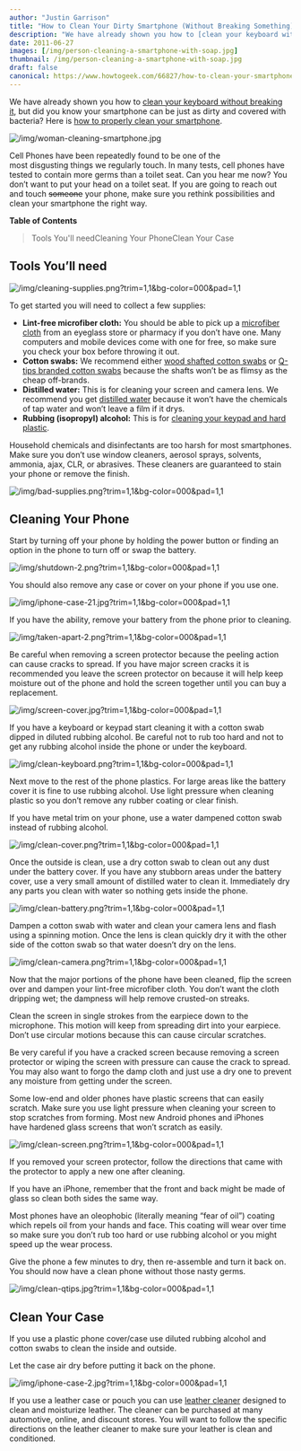 ```yaml
---
author: "Justin Garrison"
title: "How to Clean Your Dirty Smartphone (Without Breaking Something)"
description: "We have already shown you how to [clean your keyboard without breaking it"
date: 2011-06-27
images: [/img/person-cleaning-a-smartphone-with-soap.jpg]
thumbnail: /img/person-cleaning-a-smartphone-with-soap.jpg
draft: false
canonical: https://www.howtogeek.com/66827/how-to-clean-your-smartphone/
---
```


We have already shown you how to [clean your keyboard without breaking it](https://www.howtogeek.com/65073/how-to-thoroughly-clean-your-keyboard-without-breaking-anything/), but did you know your smartphone can be just as dirty and covered with bacteria? Here is [how to properly clean your smartphone](https://www.howtogeek.com/660848/how-to-disinfect-your-smartphone/).

![/img/woman-cleaning-smartphone.jpg](/img/woman-cleaning-smartphone.jpg)

Cell Phones have been repeatedly found to be one of the most disgusting things we regularly touch. In many tests, cell phones have tested to contain more germs than a toilet seat. Can you hear me now? You don’t want to put your head on a toilet seat. If you are going to reach out and touch ~~someone~~ your phone, make sure you rethink possibilities and clean your smartphone the right way.

**Table of Contents**

> Tools You'll needCleaning Your PhoneClean Your Case

## Tools You’ll need

![/img/cleaning-supplies.png?trim=1,1&bg-color=000&pad=1,1](/img/cleaning-supplies.png?trim=1,1&bg-color=000&pad=1,1)

To get started you will need to collect a few supplies:

- **Lint-free microfiber cloth:** You should be able to pick up a [microfiber cloth](https://www.howtogeek.com/765803/5-alternatives-to-apples-19-polishing-cloth/) from an eyeglass store or pharmacy if you don’t have one. Many computers and mobile devices come with one for free, so make sure you check your box before throwing it out.
- **Cotton swabs:** We recommend either [wood shafted cotton swabs](https://www.amazon.com/Wooden-Cotton-Bamboo-Double-Biodegradable/dp/B07MGDCKL3/?tag=lsmedia-5028-20&asc_refurl=https://www.howtogeek.com/66827/how-to-clean-your-smartphone/) or [Q-tips branded cotton swabs](https://www.amazon.com/SC-Johnson-623181-Cotton-Standard/dp/B07GPP3XC1/?tag=lsmedia-5028-20&asc_refurl=https://www.howtogeek.com/66827/how-to-clean-your-smartphone/) because the shafts won’t be as flimsy as the cheap off-brands.
- **Distilled water:** This is for cleaning your screen and camera lens. We recommend you get [distilled water](https://www.amazon.com/Amazon-Brand-Happy-Distilled-Gallon/dp/B07VD4KN28/?tag=lsmedia-5028-20&asc_refurl=https://www.howtogeek.com/66827/how-to-clean-your-smartphone/) because it won’t have the chemicals of tap water and won’t leave a film if it drys.
- **Rubbing (isopropyl) alcohol:** This is for [cleaning your keypad and hard plastic](https://www.amazon.com/Amazon-Brand-Isopropyl-Antiseptic-Treatment/dp/B07NFVQCJP/?tag=lsmedia-5028-20&asc_refurl=https://www.howtogeek.com/66827/how-to-clean-your-smartphone/).

Household chemicals and disinfectants are too harsh for most smartphones. Make sure you don’t use window cleaners, aerosol sprays, solvents, ammonia, ajax, CLR, or abrasives. These cleaners are guaranteed to stain your phone or remove the finish.

![/img/bad-supplies.png?trim=1,1&bg-color=000&pad=1,1](/img/bad-supplies.png?trim=1,1&bg-color=000&pad=1,1)

## Cleaning Your Phone

Start by turning off your phone by holding the power button or finding an option in the phone to turn off or swap the battery.

![/img/shutdown-2.png?trim=1,1&bg-color=000&pad=1,1](/img/shutdown-2.png?trim=1,1&bg-color=000&pad=1,1)

You should also remove any case or cover on your phone if you use one.

![/img/iphone-case-21.jpg?trim=1,1&bg-color=000&pad=1,1](/img/iphone-case-21.jpg?trim=1,1&bg-color=000&pad=1,1)

If you have the ability, remove your battery from the phone prior to cleaning.

![/img/taken-apart-2.png?trim=1,1&bg-color=000&pad=1,1](/img/taken-apart-2.png?trim=1,1&bg-color=000&pad=1,1)

Be careful when removing a screen protector because the peeling action can cause cracks to spread. If you have major screen cracks it is recommended you leave the screen protector on because it will help keep moisture out of the phone and hold the screen together until you can buy a replacement.

![/img/screen-cover.jpg?trim=1,1&bg-color=000&pad=1,1](/img/screen-cover.jpg?trim=1,1&bg-color=000&pad=1,1)

If you have a keyboard or keypad start cleaning it with a cotton swab dipped in diluted rubbing alcohol. Be careful not to rub too hard and not to get any rubbing alcohol inside the phone or under the keyboard.

![/img/clean-keyboard.png?trim=1,1&bg-color=000&pad=1,1](/img/clean-keyboard.png?trim=1,1&bg-color=000&pad=1,1)

Next move to the rest of the phone plastics. For large areas like the battery cover it is fine to use rubbing alcohol. Use light pressure when cleaning plastic so you don’t remove any rubber coating or clear finish.

If you have metal trim on your phone, use a water dampened cotton swab instead of rubbing alcohol.

![/img/clean-cover.png?trim=1,1&bg-color=000&pad=1,1](/img/clean-cover.png?trim=1,1&bg-color=000&pad=1,1)

Once the outside is clean, use a dry cotton swab to clean out any dust under the battery cover. If you have any stubborn areas under the battery cover, use a very small amount of distilled water to clean it. Immediately dry any parts you clean with water so nothing gets inside the phone.

![/img/clean-battery.png?trim=1,1&bg-color=000&pad=1,1](/img/clean-battery.png?trim=1,1&bg-color=000&pad=1,1)

Dampen a cotton swab with water and clean your camera lens and flash using a spinning motion. Once the lens is clean quickly dry it with the other side of the cotton swab so that water doesn’t dry on the lens.

![/img/clean-camera.png?trim=1,1&bg-color=000&pad=1,1](/img/clean-camera.png?trim=1,1&bg-color=000&pad=1,1)

Now that the major portions of the phone have been cleaned, flip the screen over and dampen your lint-free microfiber cloth. You don’t want the cloth dripping wet; the dampness will help remove crusted-on streaks.

Clean the screen in single strokes from the earpiece down to the microphone. This motion will keep from spreading dirt into your earpiece. Don’t use circular motions because this can cause circular scratches.

Be very careful if you have a cracked screen because removing a screen protector or wiping the screen with pressure can cause the crack to spread. You may also want to forgo the damp cloth and just use a dry one to prevent any moisture from getting under the screen.

Some low-end and older phones have plastic screens that can easily scratch. Make sure you use light pressure when cleaning your screen to stop scratches from forming. Most new Android phones and iPhones have hardened glass screens that won’t scratch as easily.

![/img/clean-screen.png?trim=1,1&bg-color=000&pad=1,1](/img/clean-screen.png?trim=1,1&bg-color=000&pad=1,1)

If you removed your screen protector, follow the directions that came with the protector to apply a new one after cleaning.

If you have an iPhone, remember that the front and back might be made of glass so clean both sides the same way.

Most phones have an oleophobic (literally meaning “fear of oil”) coating which repels oil from your hands and face. This coating will wear over time so make sure you don’t rub too hard or use rubbing alcohol or you might speed up the wear process.

Give the phone a few minutes to dry, then re-assemble and turn it back on. You should now have a clean phone without those nasty germs.

![/img/clean-qtips.jpg?trim=1,1&bg-color=000&pad=1,1](/img/clean-qtips.jpg?trim=1,1&bg-color=000&pad=1,1)

## Clean Your Case

If you use a plastic phone cover/case use diluted rubbing alcohol and cotton swabs to clean the inside and outside.

Let the case air dry before putting it back on the phone.

![/img/iphone-case-2.jpg?trim=1,1&bg-color=000&pad=1,1](/img/iphone-case-2.jpg?trim=1,1&bg-color=000&pad=1,1)

If you use a leather case or pouch you can use [leather cleaner](https://www.amazon.com/Weiman-Leather-Cleaner-Kit-Protectants/dp/B07J9HQNCL/?tag=lsmedia-5028-20&asc_refurl=https://www.howtogeek.com/66827/how-to-clean-your-smartphone/) designed to clean and moisturize leather. The cleaner can be purchased at many automotive, online, and discount stores. You will want to follow the specific directions on the leather cleaner to make sure your leather is clean and conditioned.
